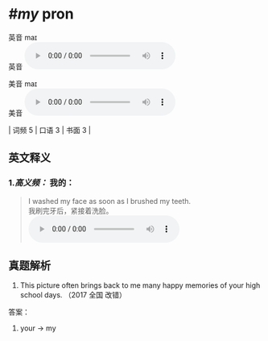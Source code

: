 # ***\#my*** pron
英音 maɪ  
英音
<audio src="./media/my-B.aac" controls="controls"></audio>

美音 maɪ  
美音
<audio src="./media/my.aac" controls="controls"></audio>



| 词频 5 | 口语 3 | 书面 3 |  

英文释义
---
### 1.*高义频：* **我的：**  

 > I washed my face as soon as I brushed my teeth.   
 > 我刷完牙后，紧接着洗脸。    
<audio src="./media/my-1.aac" controls="controls"></audio>


真题解析
---
1. This picture often brings back to me many happy memories of your high school days.  （2017 全国  改错）  

答案：
1. your → my  

